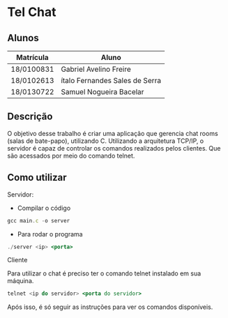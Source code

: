 # Tel Chat


## Alunos
|Matrícula | Aluno |
| -- | -- |
| 18/0100831  |  Gabriel Avelino Freire |
| 18/0102613 |  ítalo Fernandes Sales de Serra |
| 18/0130722  |  Samuel Nogueira Bacelar |

## Descrição

O objetivo desse trabalho é criar uma aplicação que gerencia chat rooms (salas de bate-papo), utilizando C. Utilizando a arquitetura TCP/IP, o servidor é capaz de controlar os comandos realizados pelos clientes. Que são acessados por meio do comando telnet.

## Como utilizar

Servidor:

- Compilar o código
```jsx
gcc main.c -o server
```
- Para rodar o programa
```jsx
./server <ip> <porta>
```

Cliente

Para utilizar o chat é preciso ter o comando telnet instalado em sua máquina.

```jsx
telnet <ip do servidor> <porta do servidor>
```

Após isso, é só seguir as instruções para ver os comandos disponíveis.
